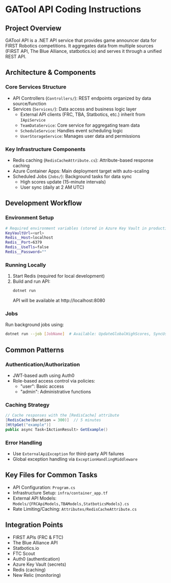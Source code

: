 # GATool API Coding Instructions

## Project Overview
GATool API is a .NET API service that provides game announcer data for FIRST Robotics competitions. It aggregates data from multiple sources (FIRST API, The Blue Alliance, statbotics.io) and serves it through a unified REST API.

## Architecture & Components

### Core Services Structure
- API Controllers (`Controllers/`): REST endpoints organized by data source/function
- Services (`Services/`): Data access and business logic layer
  - External API clients (FRC, TBA, Statbotics, etc.) inherit from `IApiService`
  - `TeamDataService`: Core service for aggregating team data
  - `ScheduleService`: Handles event scheduling logic
  - `UserStorageService`: Manages user data and permissions

### Key Infrastructure Components
- Redis caching (`RedisCacheAttribute.cs`): Attribute-based response caching
- Azure Container Apps: Main deployment target with auto-scaling
- Scheduled Jobs (`Jobs/`): Background tasks for data sync
  - High scores update (15-minute intervals)
  - User sync (daily at 2 AM UTC)

## Development Workflow

### Environment Setup
```bash
# Required environment variables (stored in Azure Key Vault in production)
KeyVaultUrl=<url>
Redis__Host=localhost
Redis__Port=6379
Redis__UseTls=false
Redis__Password=""
```

### Running Locally
1. Start Redis (required for local development)
2. Build and run API:
   ```bash
   dotnet run
   ```
   API will be available at http://localhost:8080

### Jobs
Run background jobs using:
```bash
dotnet run --job [JobName]  # Available: UpdateGlobalHighScores, SyncUsers
```

## Common Patterns

### Authentication/Authorization
- JWT-based auth using Auth0
- Role-based access control via policies:
  - "user": Basic access
  - "admin": Administrative functions

### Caching Strategy
```csharp
// Cache responses with the [RedisCache] attribute
[RedisCache(Duration = 300)]  // 5 minutes
[HttpGet("example")]
public async Task<IActionResult> GetExample()
```

### Error Handling
- Use `ExternalApiException` for third-party API failures
- Global exception handling via `ExceptionHandlingMiddleware`

## Key Files for Common Tasks
- API Configuration: `Program.cs`
- Infrastructure Setup: `infra/container_app.tf`
- External API Models: `Models/{FRCApiModels,TBAModels,StatboticsModels}.cs`
- Rate Limiting/Caching: `Attributes/RedisCacheAttribute.cs`

## Integration Points
- FIRST APIs (FRC & FTC)
- The Blue Alliance API
- Statbotics.io
- FTC Scout
- Auth0 (authentication)
- Azure Key Vault (secrets)
- Redis (caching)
- New Relic (monitoring)
